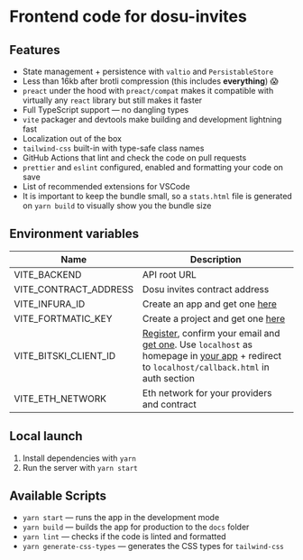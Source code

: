 # Frontend code for dosu-invites

## Features

- State management + persistence with `valtio` and `PersistableStore`
- Less than 16kb after brotli compression (this includes **everything**) 😱
- `preact` under the hood with `preact/compat` makes it compatible with virtually any `react` library but still makes it faster
- Full TypeScript support — no dangling types
- `vite` packager and devtools make building and development lightning fast
- Localization out of the box
- `tailwind-css` built-in with type-safe class names
- GitHub Actions that lint and check the code on pull requests
- `prettier` and `eslint` configured, enabled and formatting your code on save
- List of recommended extensions for VSCode
- It is important to keep the bundle small, so a `stats.html` file is generated on `yarn build` to visually show you the bundle size

## Environment variables

| Name                  | Description                                                                                                                                                                            |
| --------------------- | -------------------------------------------------------------------------------------------------------------------------------------------------------------------------------------- |
| VITE_BACKEND          | API root URL                                                                                                                                                                           |
| VITE_CONTRACT_ADDRESS | Dosu invites contract address                                                                                                                                                          |
| VITE_INFURA_ID        | Create an app and get one [here][infura-dev]                                                                                                                                           |
| VITE_FORTMATIC_KEY    | Create a project and get one [here][formatic-dev]                                                                                                                                      |
| VITE_BITSKI_CLIENT_ID | [Register][bitski-wallet], confirm your email and [get one][bitski-dev]. Use `localhost` as homepage in [your app][bitski-dev] + redirect to `localhost/callback.html` in auth section |
| VITE_ETH_NETWORK      | Eth network for your providers and contract                                                                                                                                            |

## Local launch

1. Install dependencies with `yarn`
2. Run the server with `yarn start`

## Available Scripts

- `yarn start` — runs the app in the development mode
- `yarn build` — builds the app for production to the `docs` folder
- `yarn lint` — checks if the code is linted and formatted
- `yarn generate-css-types` — generates the CSS types for `tailwind-css`

[infura-dev]: https://infura.io/dashboard
[formatic-dev]: https://dashboard.fortmatic.com/
[bitski-wallet]: https://wallet.bitski.com/
[bitski-dev]: https://developer.bitski.com/
